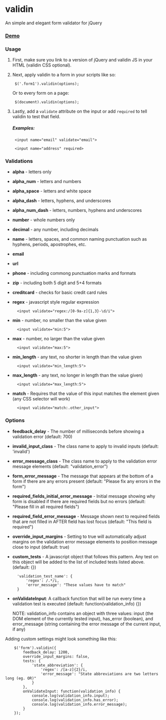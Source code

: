 # validin
An simple and elegant form validator for jQuery

### [Demo](http://projects.thomhines.com/validin/)


### Usage


1. First, make sure you link to a version of jQuery and validin JS in your HTML (validin CSS optional).


2. Next, apply validin to a form in your scripts like so:

		$('.form1').validin(options);


	Or to every form on a page:

		$(document).validin(options);



3. Lastly, add a `validate` attribute on the input or add `required` to tell validin to test that field.

	##### Examples:

		<input name="email" validate="email">

		<input name="address" required>



### Validations


* **alpha** - letters only
* **alpha_num** - letters and numbers
* **alpha_space** - letters and white space
* **alpha_dash** - letters, hyphens, and underscores
* **alpha\_num_dash** - letters, numbers, hyphens and underscores
* **number** - whole numbers only
* **decimal** - any number, including decimals
* **name** - letters, spaces, and common naming punctuation such as hyphens, periods, apostrophes, etc.
* **email**
* **url**
* **phone** - including commong punctuation marks and formats
* **zip** - including both 5 digit and 5+4 formats
* **creditcard** - checks for basic credit card rules
* **regex** - javascript style regular expression

		<input validate="regex:/[0-9a-z]{1,3}-\d/i">

* **min** - number, no smaller than the value given

		<input validate="min:5">

* **max** - number, no larger than the value given

		<input validate="max:5">

* **min_length** - any text, no shorter in length than the value given

		<input validate="min_length:5">

* **max_length** - any text, no longer in length than the value given)

		<input validate="max_length:5">

* **match** - Requires that the value of this input matches the element given (any CSS selector will work)

		<input validate="match:.other_input">



### Options

* **feedback\_delay** - The number of milliseconds before showing a validation error (default: 700)
* **invalid\_input\_class** - The class name to apply to invalid inputs (default: 'invalid')
* **error\_message\_class** - The class name to apply to the validation error message elements (default: "validation\_error")
* **form\_error\_message** - The message that appears at the bottom of a form if there are any errors present (default: "Please fix any errors in the form")
* **required\_fields\_initial\_error\_message** - Initial message showing why form is disabled if there are required fields but no errors (default: "Please fill in all required fields")
* **required\_field\_error\_message** - Message shown next to required fields that are not filled in AFTER field has lost focus (default: "This field is required")
* **override\_input\_margins** - Setting to true will automatically adjust margins on the validation error message elements to position message close to input (default: true)
* **custom_tests** - A javascript object that follows this pattern. Any test on this object will be added to the list of included tests listed above. (default: {})

		'validation_test_name': {
			'regex': /.*/i,
			'error_message': "These values have to match"
		}

* **onValidateInput**: A callback function that will be run every time a validation test is executed (default: function(validation_info) {})

	NOTE: validation\_info contains an object with three values: input (the DOM element of the currently tested input), has\_error (boolean), and error\_message (string containing the error message of the current input, if any)



Adding custom settings might look something like this:

		$('form').validin({
			feedback_delay: 1200,
			override_input_margins: false,
			tests: {
				'state_abbreviation': {
					'regex': /[a-z]{2}/i,
					'error_message': "State abbreviations are two letters long (eg. OR)"
				}
			},
			onValidateInput: function(validation_info) {
				console.log(validation_info.input);
				console.log(validation_info.has_error);
				console.log(validation_info.error_message);
			}
		});

